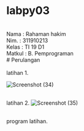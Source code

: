 # labpy03
<br/> Nama  : Rahaman hakim
<br/> Nim.  : 311910213
<br/> Kelas : TI 19 D1
<br/> Matkul : B. Pemprograman
<br/> # Perulangan
<br/>
<br/> latihan 1.

![Screenshot (34)](https://user-images.githubusercontent.com/57000408/68390829-b0239480-0198-11ea-8358-9695b0fed152.png)

<br/> latihan 2.
![Screenshot (35)](https://user-images.githubusercontent.com/57000408/68390946-0264b580-0199-11ea-9771-05ae4a6fba66.png)
 
<br/> program latihan.
<br/>
<br/>
<br/>
<br/>
<br/>
<br/>
<br/>
<br/>
<br/>
<br/>

